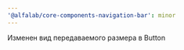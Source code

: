 ```yaml
---
'@alfalab/core-components-navigation-bar': minor
---
```


Изменен вид передаваемого размера в Button
